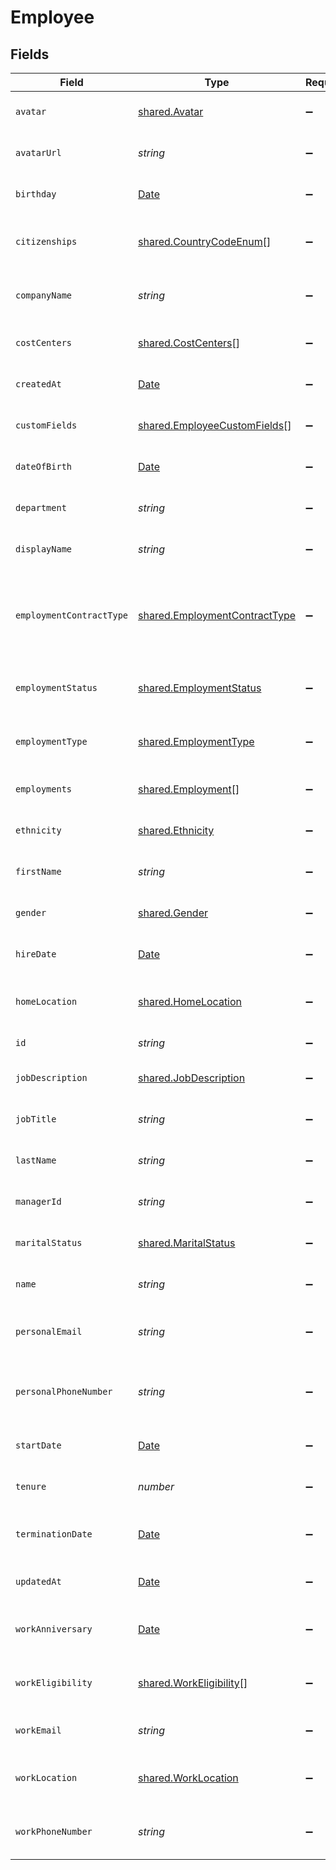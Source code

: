 # Employee


## Fields

| Field                                                                                         | Type                                                                                          | Required                                                                                      | Description                                                                                   | Example                                                                                       |
| --------------------------------------------------------------------------------------------- | --------------------------------------------------------------------------------------------- | --------------------------------------------------------------------------------------------- | --------------------------------------------------------------------------------------------- | --------------------------------------------------------------------------------------------- |
| `avatar`                                                                                      | [shared.Avatar](../../../sdk/models/shared/avatar.md)                                         | :heavy_minus_sign:                                                                            | The employee avatar                                                                           | https://example.com/avatar.png                                                                |
| `avatarUrl`                                                                                   | *string*                                                                                      | :heavy_minus_sign:                                                                            | The employee avatar Url                                                                       | https://example.com/avatar.png                                                                |
| `birthday`                                                                                    | [Date](https://developer.mozilla.org/en-US/docs/Web/JavaScript/Reference/Global_Objects/Date) | :heavy_minus_sign:                                                                            | The employee birthday                                                                         | 2021-01-01T00:00:00Z                                                                          |
| `citizenships`                                                                                | [shared.CountryCodeEnum](../../../sdk/models/shared/countrycodeenum.md)[]                     | :heavy_minus_sign:                                                                            | The citizenships of the Employee                                                              |                                                                                               |
| `companyName`                                                                                 | *string*                                                                                      | :heavy_minus_sign:                                                                            | The employee company name                                                                     | Example Corp                                                                                  |
| `costCenters`                                                                                 | [shared.CostCenters](../../../sdk/models/shared/costcenters.md)[]                             | :heavy_minus_sign:                                                                            | The employee cost centers                                                                     |                                                                                               |
| `createdAt`                                                                                   | [Date](https://developer.mozilla.org/en-US/docs/Web/JavaScript/Reference/Global_Objects/Date) | :heavy_minus_sign:                                                                            | The created_at date                                                                           | 2021-01-01T01:01:01.000Z                                                                      |
| `customFields`                                                                                | [shared.EmployeeCustomFields](../../../sdk/models/shared/employeecustomfields.md)[]           | :heavy_minus_sign:                                                                            | The employee custom fields                                                                    |                                                                                               |
| `dateOfBirth`                                                                                 | [Date](https://developer.mozilla.org/en-US/docs/Web/JavaScript/Reference/Global_Objects/Date) | :heavy_minus_sign:                                                                            | The employee date_of_birth                                                                    | 1990-01-01T00:00.000Z                                                                         |
| `department`                                                                                  | *string*                                                                                      | :heavy_minus_sign:                                                                            | The employee department                                                                       | Physics                                                                                       |
| `displayName`                                                                                 | *string*                                                                                      | :heavy_minus_sign:                                                                            | The employee display name                                                                     | Sir Issac Newton                                                                              |
| `employmentContractType`                                                                      | [shared.EmploymentContractType](../../../sdk/models/shared/employmentcontracttype.md)         | :heavy_minus_sign:                                                                            | The employment work schedule type (e.g., full-time, part-time)                                | full_time                                                                                     |
| `employmentStatus`                                                                            | [shared.EmploymentStatus](../../../sdk/models/shared/employmentstatus.md)                     | :heavy_minus_sign:                                                                            | The employee employment status                                                                | active                                                                                        |
| `employmentType`                                                                              | [shared.EmploymentType](../../../sdk/models/shared/employmenttype.md)                         | :heavy_minus_sign:                                                                            | The employee employment type                                                                  | full_time                                                                                     |
| `employments`                                                                                 | [shared.Employment](../../../sdk/models/shared/employment.md)[]                               | :heavy_minus_sign:                                                                            | The employee employments                                                                      |                                                                                               |
| `ethnicity`                                                                                   | [shared.Ethnicity](../../../sdk/models/shared/ethnicity.md)                                   | :heavy_minus_sign:                                                                            | The employee ethnicity                                                                        | white                                                                                         |
| `firstName`                                                                                   | *string*                                                                                      | :heavy_minus_sign:                                                                            | The employee first name                                                                       | Issac                                                                                         |
| `gender`                                                                                      | [shared.Gender](../../../sdk/models/shared/gender.md)                                         | :heavy_minus_sign:                                                                            | The employee gender                                                                           | male                                                                                          |
| `hireDate`                                                                                    | [Date](https://developer.mozilla.org/en-US/docs/Web/JavaScript/Reference/Global_Objects/Date) | :heavy_minus_sign:                                                                            | The employee hire date                                                                        | 2021-01-01T00:00.000Z                                                                         |
| `homeLocation`                                                                                | [shared.HomeLocation](../../../sdk/models/shared/homelocation.md)                             | :heavy_minus_sign:                                                                            | The employee home location                                                                    |                                                                                               |
| `id`                                                                                          | *string*                                                                                      | :heavy_minus_sign:                                                                            | The employee ID                                                                               | 1687-3                                                                                        |
| `jobDescription`                                                                              | [shared.JobDescription](../../../sdk/models/shared/jobdescription.md)                         | :heavy_minus_sign:                                                                            | The employee job description                                                                  | Testing the laws of motion                                                                    |
| `jobTitle`                                                                                    | *string*                                                                                      | :heavy_minus_sign:                                                                            | The employee job title                                                                        | Physicist                                                                                     |
| `lastName`                                                                                    | *string*                                                                                      | :heavy_minus_sign:                                                                            | The employee last name                                                                        | Newton                                                                                        |
| `managerId`                                                                                   | *string*                                                                                      | :heavy_minus_sign:                                                                            | The employee manager ID                                                                       | 67890                                                                                         |
| `maritalStatus`                                                                               | [shared.MaritalStatus](../../../sdk/models/shared/maritalstatus.md)                           | :heavy_minus_sign:                                                                            | The employee marital status                                                                   | single                                                                                        |
| `name`                                                                                        | *string*                                                                                      | :heavy_minus_sign:                                                                            | The employee name                                                                             | Issac Newton                                                                                  |
| `personalEmail`                                                                               | *string*                                                                                      | :heavy_minus_sign:                                                                            | The employee personal email                                                                   | isaac.newton@example.com                                                                      |
| `personalPhoneNumber`                                                                         | *string*                                                                                      | :heavy_minus_sign:                                                                            | The employee personal phone number                                                            | +1234567890                                                                                   |
| `startDate`                                                                                   | [Date](https://developer.mozilla.org/en-US/docs/Web/JavaScript/Reference/Global_Objects/Date) | :heavy_minus_sign:                                                                            | The employee start date                                                                       | 2021-01-01T00:00.000Z                                                                         |
| `tenure`                                                                                      | *number*                                                                                      | :heavy_minus_sign:                                                                            | The employee tenure                                                                           | 2                                                                                             |
| `terminationDate`                                                                             | [Date](https://developer.mozilla.org/en-US/docs/Web/JavaScript/Reference/Global_Objects/Date) | :heavy_minus_sign:                                                                            | The employee termination date                                                                 | 2021-01-01T00:00:00Z                                                                          |
| `updatedAt`                                                                                   | [Date](https://developer.mozilla.org/en-US/docs/Web/JavaScript/Reference/Global_Objects/Date) | :heavy_minus_sign:                                                                            | The updated_at date                                                                           | 2021-01-01T01:01:01.000Z                                                                      |
| `workAnniversary`                                                                             | [Date](https://developer.mozilla.org/en-US/docs/Web/JavaScript/Reference/Global_Objects/Date) | :heavy_minus_sign:                                                                            | The employee work anniversary                                                                 | 2021-01-01T00:00:00Z                                                                          |
| `workEligibility`                                                                             | [shared.WorkEligibility](../../../sdk/models/shared/workeligibility.md)[]                     | :heavy_minus_sign:                                                                            | The employee work eligibility                                                                 |                                                                                               |
| `workEmail`                                                                                   | *string*                                                                                      | :heavy_minus_sign:                                                                            | The employee work email                                                                       | newton@example.com                                                                            |
| `workLocation`                                                                                | [shared.WorkLocation](../../../sdk/models/shared/worklocation.md)                             | :heavy_minus_sign:                                                                            | The employee work location                                                                    |                                                                                               |
| `workPhoneNumber`                                                                             | *string*                                                                                      | :heavy_minus_sign:                                                                            | The employee work phone number                                                                | +1234567890                                                                                   |